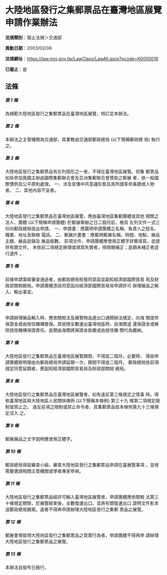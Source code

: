 # 大陸地區發行之集郵票品在臺灣地區展覽申請作業辦法

**法規類別**：廢止法規＞交通部

**異動日期**：2003/02/06  

**法規網址**：https://law.moj.gov.tw/LawClass/LawAll.aspx?pcode=K0050016

**已廢止**：是



## 法條
##### 第 1 條
為規範大陸地區發行之集郵票品在臺灣地區展覽，特訂定本辦法。

##### 第 2 條
本辦法之主管機關為交通部，其業務由交通部郵政總局 (以下簡稱郵政總
局) 執行之。

##### 第 3 條
大陸地區發行之集郵票品有左列情形之一者，不得在臺灣地區展覽。但集
郵票品如係參加我國主辦由國際集郵聯合會及亞洲集郵聯合會贊助之郵展
者，依一般國際慣例及公平原則處理。
一、涉及宣傳中共意識形態及其所謂革命事蹟或人物者。
二、其他內容不妥者。


##### 第 4 條
大陸地區發行之集郵票品在臺灣地區展覽，應由臺灣地區集郵團體或其他
相關之法人、團體 (以下簡稱申請團體) 於郵展舉辦之日二個月前，檢具
左列文件一式三份向郵政總局提出申請。
一、申請書：應載明申請團體之名稱、負責人之姓名、職業、地址及聯絡
    電話。
二、郵展計畫書：應載明郵展名稱、時間、地點、展品主題、展品目錄及
    展品框數。
前項文件，申請團體應使用正體字詳實填寫，並提供有關文件。
未依前二項規定辦理或填寫失實者，得限期補正；逾期未補正者逕行退件
。


##### 第 5 條
前條申請案經審查通過者，由郵政總局核發同意函並副知經濟部國際貿易
局及財政部關稅總局。申請團體憑該同意函向經濟部國際貿易局申請許可
辦理展品之輸入、輸出事宜。

##### 第 6 條
申請辦理展品輸入時，應依關稅法及展覽物品進出口通關辦法規定，向海
關提供保證金或由授信機構擔保。其依限全數運出臺灣地區時，由海關退
還保證金或解除授信機構保證責任。逾期由海關將保證金抵繳或由授信機
關代為繳納。

##### 第 7 條
大陸地區發行之集郵票品在臺灣地區展覽期間，不得逾二個月，必要時，
得由申請團體敘明理由向郵政總局申請延期一次，期間不得逾二個月。
郵政總局依前項規定同意延期者，應副知經濟部國際貿易局及財政部關稅
總局。

##### 第 8 條
大陸地區發行之集郵票品在臺灣地區展覽者，如有違反第三條規定之情事
時，得依臺灣地區與大陸地區人民關係條例 (以下簡稱本條例) 第三十九
條第二項規定限制或禁止之。
違反前項之限制或禁止命令者，其集郵票品依本條例第九十三條規定沒入
之。

##### 第 9 條
郵展展品之文字說明應使用正體字。

##### 第 10 條
郵政總局得設審查小組，審查大陸地區發行之集郵票品申請在臺展覽事項
，並視需要邀請相關主管機關或學者專家參與。

##### 第 11 條
大陸地區發行之集郵票品經許可輸入臺灣地區展覽者，申請團體應依關稅
法第三十條規定期限，於展覽結束後，全數復運出口，並將有關復運出口
證明文件影本送郵政總局銷案。違者不得再申請辦理大陸地區發行之集郵
票品之展覽。

##### 第 12 條
郵展會場發現大陸地區發行之集郵票品之買賣行為者，申請團體不得再申
請辦理大陸地區發行之集郵票品之展覽。

##### 第 13 條
本辦法自發布日施行。


